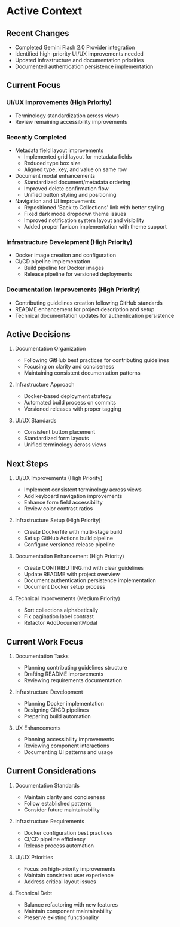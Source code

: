 # Active Context

## Recent Changes

- Completed Gemini Flash 2.0 Provider integration
- Identified high-priority UI/UX improvements needed
- Updated infrastructure and documentation priorities
- Documented authentication persistence implementation

## Current Focus

### UI/UX Improvements (High Priority)
- Terminology standardization across views
- Review remaining accessibility improvements

### Recently Completed
- Metadata field layout improvements
  * Implemented grid layout for metadata fields
  * Reduced type box size
  * Aligned type, key, and value on same row
- Document modal enhancements
  * Standardized document/metadata ordering
  * Improved delete confirmation flow
  * Unified button styling and positioning
- Navigation and UI improvements
  * Repositioned 'Back to Collections' link with better styling
  * Fixed dark mode dropdown theme issues
  * Improved notification system layout and visibility
  * Added proper favicon implementation with theme support

### Infrastructure Development (High Priority)
- Docker image creation and configuration
- CI/CD pipeline implementation
  - Build pipeline for Docker images
  - Release pipeline for versioned deployments

### Documentation Improvements (High Priority)
- Contributing guidelines creation following GitHub standards
- README enhancement for project description and setup
- Technical documentation updates for authentication persistence

## Active Decisions

1. Documentation Organization
   - Following GitHub best practices for contributing guidelines
   - Focusing on clarity and conciseness
   - Maintaining consistent documentation patterns

2. Infrastructure Approach
   - Docker-based deployment strategy
   - Automated build process on commits
   - Versioned releases with proper tagging

3. UI/UX Standards
   - Consistent button placement
   - Standardized form layouts
   - Unified terminology across views

## Next Steps

1. UI/UX Improvements (High Priority)
   - Implement consistent terminology across views
   - Add keyboard navigation improvements
   - Enhance form field accessibility
   - Review color contrast ratios

2. Infrastructure Setup (High Priority)
   - Create Dockerfile with multi-stage build
   - Set up GitHub Actions build pipeline
   - Configure versioned release pipeline

3. Documentation Enhancement (High Priority)
   - Create CONTRIBUTING.md with clear guidelines
   - Update README with project overview
   - Document authentication persistence implementation
   - Document Docker setup process

4. Technical Improvements (Medium Priority)
   - Sort collections alphabetically
   - Fix pagination label contrast
   - Refactor AddDocumentModal

## Current Work Focus

1. Documentation Tasks
   - Planning contributing guidelines structure
   - Drafting README improvements
   - Reviewing requirements documentation

2. Infrastructure Development
   - Planning Docker implementation
   - Designing CI/CD pipelines
   - Preparing build automation

3. UX Enhancements
   - Planning accessibility improvements
   - Reviewing component interactions
   - Documenting UI patterns and usage

## Current Considerations

1. Documentation Standards
   - Maintain clarity and conciseness
   - Follow established patterns
   - Consider future maintainability

2. Infrastructure Requirements
   - Docker configuration best practices
   - CI/CD pipeline efficiency
   - Release process automation

3. UI/UX Priorities
   - Focus on high-priority improvements
   - Maintain consistent user experience
   - Address critical layout issues

4. Technical Debt
   - Balance refactoring with new features
   - Maintain component maintainability
   - Preserve existing functionality
